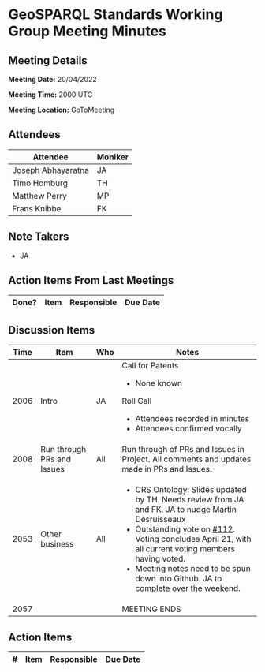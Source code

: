 # GeoSPARQL Standards Working Group Meeting Minutes
## Meeting Details
**Meeting Date:** 20/04/2022

**Meeting Time:** 2000 UTC

**Meeting Location:** GoToMeeting  

## Attendees
Attendee | Moniker |
---- | ---- |
Joseph Abhayaratna | JA |
Timo Homburg | TH |
Matthew Perry | MP |
Frans Knibbe | FK |

## Note Takers
- JA

## Action Items From Last Meetings
Done? | Item | Responsible | Due Date |
---- | ---- | ---- | --- |


## Discussion Items
Time | Item | Who | Notes |
---- | ---- | ---- | ---- |
2006 | Intro | JA | Call for Patents<ul><li>None known</li></ul>Roll Call<ul><li>Attendees recorded in minutes</li><li>Attendees confirmed vocally</li></ul> |
2008 | Run through PRs and Issues | All | Run through of PRs and Issues in Project. All comments and updates made in PRs and Issues. |
2053 | Other business | All | <ul><li>CRS Ontology: Slides updated by TH. Needs review from JA and FK. JA to nudge Martin Desruisseaux</li><li>Outstanding vote on [#112](https://github.com/opengeospatial/ogc-geosparql/issues/112). Voting concludes April 21, with all current voting members having voted.</li><li>Meeting notes need to be spun down into Github. JA to complete over the weekend.</li></ul> |
2057 | | | MEETING ENDS |

## Action Items
\# | Item | Responsible | Due Date |
---- | ---- | ---- | ---- |
